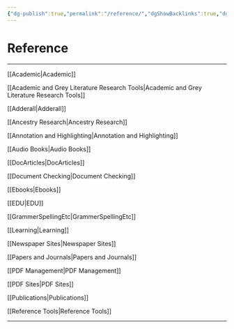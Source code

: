 ```yaml
---
{"dg-publish":true,"permalink":"/reference/","dgShowBacklinks":true,"dgShowLocalGraph":true}
---
```


# Reference

---

[[Academic|Academic]]

[[Academic and Grey Literature Research Tools|Academic and Grey Literature Research Tools]]

[[Adderall|Adderall]]

[[Ancestry Research|Ancestry Research]]

[[Annotation and Highlighting|Annotation and Highlighting]]

[[Audio Books|Audio Books]]

[[DocArticles|DocArticles]]

[[Document Checking|Document Checking]]

[[Ebooks|Ebooks]]

[[EDU|EDU]]

[[GrammerSpellingEtc|GrammerSpellingEtc]]

[[Learning|Learning]]

[[Newspaper Sites|Newspaper Sites]]

[[Papers and Journals|Papers and Journals]]

[[PDF Management|PDF Management]]

[[PDF Sites|PDF Sites]]

[[Publications|Publications]]

[[Reference Tools|Reference Tools]]

----
